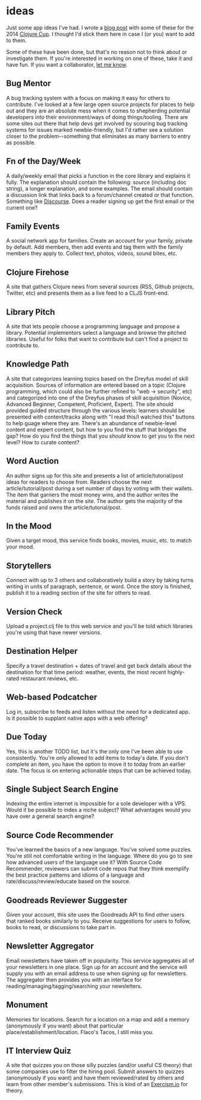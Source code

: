 ideas
=====

Just some app ideas I've had.  I wrote a [blog post](http://inchingforward.blogspot.com/2014/08/2014-clojure-cup-ideas.html) with some of these for the 2014 [Clojure Cup](http://clojurecup.com/).  I thought I'd stick them here in case I (or you) want to add to them.

Some of these have been done, but that's no reason not to think about or investigate them.  If you're interested in working on one of these, take it and have fun.  If you want a collaborator, [let me know](http://mikejanger.net).

## Bug Mentor
A bug tracking system with a focus on making it easy for others to contribute.   I've looked at a few large open source projects for places to help out and they are an absolute mess when it comes to shepherding potential developers into their environment/ways of doing things/tooling.  There are some sites out there that help devs get involved by scouring bug tracking systems for issues marked newbie-friendly, but I'd rather see a solution closer to the problem--something that eliminates as many barriers to entry as possible. 

## Fn of the Day/Week
A daily/weekly email that picks a function in the core library and explains it fully.  The explanation should contain the following:  source (including doc string), a longer explanation, and some examples.  The email should contain a discussion link that links back to a forum/channel created or that function.  Something like [Discourse](http://www.discourse.org/).  Does a reader signing up get the first email or the current one?

## Family Events
A social network app for families. Create an account for your family, private by default.  Add members, then add events and tag them with the family members they apply to.  Collect text, photos, videos, sound bites, etc.

## Clojure Firehose
A site that gathers Clojure news from several sources (RSS, Github projects, Twitter, etc) and presents them as a live feed to a CLJS front-end. 

## Library Pitch
A site that lets people choose a programming language and propose a library.  Potential implementors select a language and browse the pitched libraries.  Useful for folks that want to contribute but can't find a project to contribute to.

## Knowledge Path
A site that categorizes learning topics based on the Dreyfus model of skill acquisition.  Sources of information are entered based on a topic (Clojure programming, which could also be further refined to "web -> security", etc) and categorized into one of the Dreyfus phases of skill acquisition (Novice, Advanced Beginner, Competent, Proficient, Expert).  The site should provided guided structure through the various levels:  learners should be presented with content/tracks along with "I read this/I watched this" buttons to help guage where they are.  There's an abundance of newbie-level content and expert content, but how to you find the stuff that bridges the gap?  How do you find the things that you *should* know to get you to the next level?  How to curate content?

## Word Auction 
An author signs up for this site and presents a list of article/tutorial/post ideas for readers to choose from.  Readers choose the next article/tutorial/post during a set number of days by voting with their wallets.  The item that garners the most money wins, and the author writes the material and publishes it on the site. The author gets the majority of the funds raised and owns the article/tutorial/post. 

## In the Mood
Given a target mood, this service finds books, movies, music, etc. to match your mood.

## Storytellers
Connect with up to 3 others and collaboratively build a story by taking turns writing in units of paragraph, sentence, or word.  Once the story is finished, publish it to a reading section of the site for others to read. 

## Version Check
Upload a project.clj file to this web service and you'll be told which libraries you're using that have newer versions.

## Destination Helper
Specify a travel destination + dates of travel and get back details about the destination for that time period:  weather, events, the most recent highly-rated restaurant reviews, etc.

## Web-based Podcatcher
Log in, subscribe to feeds and listen without the need for a dedicated app.   Is it possible to supplant native apps with a web offering?

## Due Today
Yes, this is another TODO list, but it's the only one I've been able to use consistently.  You're only allowed to add items to today's date.  If you don't complete an item, you have the option to move it to today from an earlier date.  The focus is on entering actionable steps that can be achieved today.

## Single Subject Search Engine
Indexing the entire internet is impossible for a sole developer with a VPS.  Would it be possible to index a niche subject?  What advantages would you have over a general search engine?

## Source Code Recommender
You've learned the basics of a new language.  You've solved some puzzles.  You're still not comfortable writing in the language.  Where do you go to see how advanced users of the language use it?  With Source Code Recommender, reviewers can submit code repos that they think exemplify the best practice patterns and idioms of a language and rate/discuss/review/educate based on the source.

## Goodreads Reviewer Suggester
Given your account, this site uses the Goodreads API to find other users that ranked books similarly to you.   Receive suggestions for users to follow, books to read, or discussions to take part in.

## Newsletter Aggregator
Email newsletters have taken off in popularity.  This service aggregates all of your newsletters in one place.  Sign up for an account and the service will supply you with an email address to use when signing up for newsletters.  The aggregator then provides you with an interface for reading/managing/tagging/searching your newsletters.

## Monument
Memories for locations.  Search for a location on a map and add a memory (anonymously if you want) about that particular place/establishment/location.  Flaco's Tacos, I still miss you.

## IT Interview Quiz
A site that quizzes you on those silly puzzles (and/or useful CS theory) that some companies use to filter the hiring pool.  Submit answers to quizzes (anonymously if you want) and have them reviewed/rated by others and learn from other member's submissions.  This is kind of an [Exercism.io](http://exercism.io) for theory.
